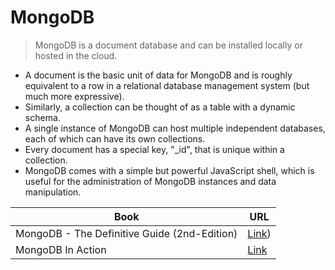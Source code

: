 # MongoDB
> MongoDB is a document database and can be installed locally or hosted in the cloud.

- A document is the basic unit of data for MongoDB and is roughly equivalent to a row in a relational database management system (but much more expressive).
- Similarly, a collection can be thought of as a table with a dynamic schema.
- A single instance of MongoDB can host multiple independent databases, each of which can have its own collections.
- Every document has a special key, "_id", that is unique within a collection.
- MongoDB comes with a simple but powerful JavaScript shell, which is useful for the administration of MongoDB instances and data manipulation.

| Book | URL |
| ------ | ------ |
| MongoDB - The Definitive Guide (2nd-Edition) | [Link](https://pepa.holla.cz/wp-content/uploads/2016/07/MongoDB-The-Definitive-Guide-2nd-Edition.pdf))|
| MongoDB In Action | [Link](https://pepa.holla.cz/wp-content/uploads/2016/07/MongoDB-in-Action-2nd-Edition.pdf) |
